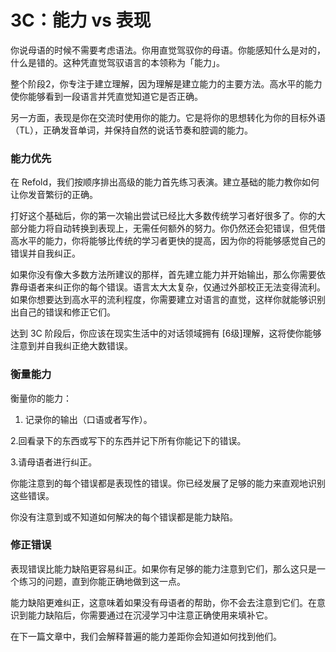# 3C：能力 vs 表现

你说母语的时候不需要考虑语法。你用直觉驾驭你的母语。你能感知什么是对的，什么是错的。这种凭直觉驾驭语言的本领称为「能力」。

整个阶段2，你专注于建立理解，因为理解是建立能力的主要方法。高水平的能力使你能够看到一段语言并凭直觉知道它是否正确。

另一方面，表现是你在交流时使用你的能力。它是将你的思想转化为你的目标外语（TL），正确发音单词，并保持自然的说话节奏和腔调的能力。

### 能力优先

在 Refold，我们按顺序排出高级的能力首先练习表演。建立基础的能力教你如何让你发音繁衍的正确。

打好这个基础后，你的第一次输出尝试已经比大多数传统学习者好很多了。你的大部分能力将自动转换到表现上，无需任何额外的努力。你仍然还会犯错误，但凭借高水平的能力，你将能够比传统的学习者更快的提高，因为你的将能够感觉自己的错误并自我纠正。

如果你没有像大多数方法所建议的那样，首先建立能力并开始输出，那么你需要依靠母语者来纠正你的每个错误。语言太大太复杂，仅通过外部校正无法变得流利。如果你想要达到高水平的流利程度，你需要建立对语言的直觉，这样你就能够识别出自己的错误和修正它们。

达到 3C 阶段后，你应该在现实生活中的对话领域拥有 [6级]理解，这将使你能够注意到并自我纠正绝大数错误。

### 衡量能力

衡量你的能力：

1.  记录你的输出（口语或者写作）。

2.回看录下的东西或写下的东西并记下所有你能记下的错误。

3.请母语者进行纠正。

你能注意到的每个错误都是表现性的错误。你已经发展了足够的能力来直观地识别这些错误。

你没有注意到或不知道如何解决的每个错误都是能力缺陷。

### 修正错误

表现错误比能力缺陷更容易纠正。如果你有足够的能力注意到它们，那么这只是一个练习的问题，直到你能正确地做到这一点。

能力缺陷更难纠正，这意味着如果没有母语者的帮助，你不会去注意到它们。在意识到能力缺陷后，你需要通过在沉浸学习中注意正确使用来填补它。

在下一篇文章中，我们会解释普遍的能力差距你会知道如何找到他们。
